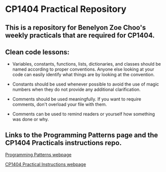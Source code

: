 # CP1404 Practical Repository

## This is a repository for Benelyon Zoe Choo's weekly practicals that are required for CP1404.

## Clean code lessons:

- Variables, constants, functions, lists, dictionaries, and classes should be named according to proper conventions. Anyone else looking at your code can easily identify what things are by looking at the convention.


- Constants should be used whenever possible to avoid the use of magic numbers when they do not provide any additional clarification.


- Comments should be used meaningfully. If you want to require comments, don't overload your file with them.


- Comments can be used to remind readers or yourself how something was done or why.

## Links to the Programming Patterns page and the CP1404 Practicals instructions repo.

[Programming Patterns webpage](https://github.com/CP1404/Starter/wiki/Programming-Patterns)

[CP1404 Practical Instructions webpage](https://github.com/CP1404/Practicals)